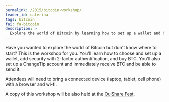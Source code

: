 ```yaml
---
permalink: /2015/bitcoin-workshop/
leader_id: caterina
tags: bitcoin
fai: fa-bitcoin
description: >
  Explore the world of Bitcoin by learning how to set up a wallet and buy BTC.
---
```


Have you wanted to explore the world of Bitcoin but don't know where to start? This is the workshop for you. You'll learn how to choose and set up a wallet, add security with 2-factor authentification, and buy BTC. You'll also set up a ChangeTip account and immediately receive BTC and be able to send it.

Attendees will need to bring a connected device (laptop, tablet, cell phone) with a browser and wi-fi.

A copy of this workshop will be also held at the [OuiShare Fest](http://sched.co/31Z3).